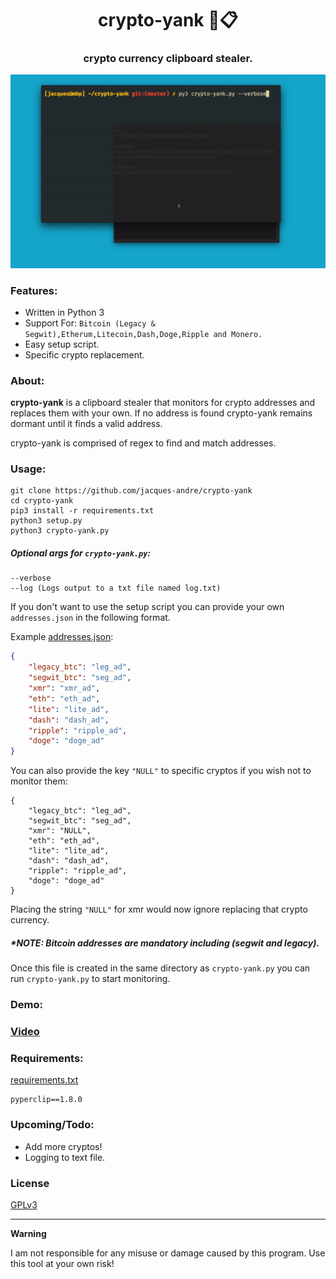 <h1 align='center'>crypto-yank 🏦📋</h1>
<h3 align='center'>crypto currency clipboard stealer.</h3>

<img src='.github/demo.gif'></img>

### Features:

* Written in Python 3
* Support For: `Bitcoin (Legacy & Segwit),Etherum,Litecoin,Dash,Doge,Ripple and Monero.`
* Easy setup script.
* Specific crypto replacement.

### About:

**crypto-yank** is a clipboard stealer that monitors for crypto addresses and replaces them with your own. If no address is found crypto-yank remains dormant until it finds a valid address.

crypto-yank is comprised of regex to find and match addresses.

### Usage:

```shell
git clone https://github.com/jacques-andre/crypto-yank
cd crypto-yank
pip3 install -r requirements.txt 
python3 setup.py 
python3 crypto-yank.py
```
##### Optional args for `crypto-yank.py`:

```
--verbose 
--log (Logs output to a txt file named log.txt)
```

If you don't want to use the setup script you can provide your own `addresses.json` in the following format.

Example [addresses.json](https://github.com/jacques-andre/crypto-yank/blob/master/addresses.json):

```json
{
    "legacy_btc": "leg_ad",
    "segwit_btc": "seg_ad",
    "xmr": "xmr_ad",
    "eth": "eth_ad",
    "lite": "lite_ad",
    "dash": "dash_ad",
    "ripple": "ripple_ad",
    "doge": "doge_ad"
}
```
You can also provide the key `"NULL"` to specific cryptos if you wish not to monitor them:
```
{
    "legacy_btc": "leg_ad",
    "segwit_btc": "seg_ad",
    "xmr": "NULL",
    "eth": "eth_ad",
    "lite": "lite_ad",
    "dash": "dash_ad",
    "ripple": "ripple_ad",
    "doge": "doge_ad"
}
```
Placing the string  `"NULL"` for xmr would now ignore replacing that crypto currency.

##### *NOTE: Bitcoin addresses are mandatory including (segwit and legacy).

Once this file is created in the same directory as `crypto-yank.py` you can run `crypto-yank.py` to start monitoring.

### Demo:

### [Video](https://vimeo.com/437961025)

### Requirements:

[requirements.txt](https://github.com/jacques-andre/crypto-yank/blob/master/requirements.txt)

```
pyperclip==1.8.0
```

### Upcoming/Todo:
- Add more cryptos!
- Logging to text file.

### License
[GPLv3](https://github.com/jacques-andre/crypto-yank/blob/master/LICENSE)
<hr>

**Warning**

I am not responsible for any misuse or damage caused by this program. Use this tool at your own risk!

